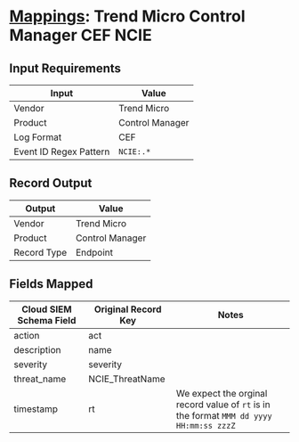 # [Mappings](README.md): Trend Micro Control Manager CEF NCIE

## Input Requirements

|Input|Value|
|-----|-----|
|Vendor|Trend Micro|
|Product|Control Manager|
|Log Format|CEF|
|Event ID Regex Pattern|`NCIE:.*`|

## Record Output

|Output|Value|
|------|-----|
|Vendor|Trend Micro|
|Product|Control Manager|
|Record Type|Endpoint|

## Fields Mapped

|Cloud SIEM Schema Field|Original Record Key|Notes|
|-----------------------|-------------------|-----|
|action|act||
|description|name||
|severity|severity||
|threat_name|NCIE_ThreatName||
|timestamp|rt|We expect the orginal record value of `rt` is in the format `MMM dd yyyy HH:mm:ss zzzZ`|

